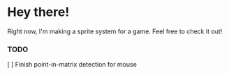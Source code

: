 # Hey there!
Right now, I'm making a sprite system for a game. Feel free to check it out!

### TODO
[ ] Finish point-in-matrix detection for mouse
